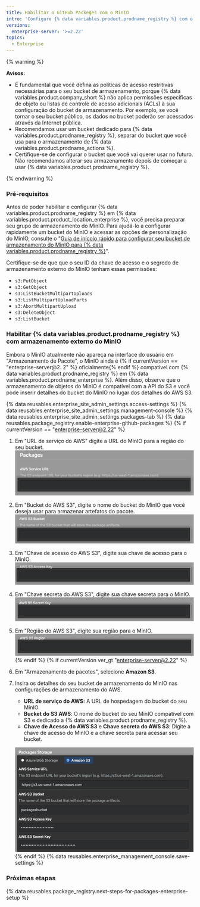 ```yaml
---
title: Habilitar o GitHub Packeges com o MinIO
intro: 'Configure {% data variables.product.prodname_registry %} com o MinIO como seu armazenamento externo.'
versions:
  enterprise-server: '>=2.22'
topics:
  - Enterprise
---
```


{% warning %}

**Avisos:**
- É fundamental que você defina as políticas de acesso restritivas necessárias para o seu bucket de armazenamento, porque {% data variables.product.company_short %} não aplica permissões específicas de objeto ou listas de controle de acesso adicionais (ACLs) à sua configuração do bucket de armazenamento. Por exemplo, se você tornar o seu bucket público, os dados no bucket poderão ser acessados através da Internet pública.
- Recomendamos usar um bucket dedicado para {% data variables.product.prodname_registry %}, separar do bucket que você usa para o armazenamento de {% data variables.product.prodname_actions %}.
- Certifique-se de configurar o bucket que você vai querer usar no futuro. Não recomendamos alterar seu armazenamento depois de começar a usar {% data variables.product.prodname_registry %}.

{% endwarning %}
### Pré-requisitos
Antes de poder habilitar e configurar {% data variables.product.prodname_registry %} em {% data variables.product.product_location_enterprise %}, você precisa preparar seu grupo de armazenamento do MinIO. Para ajudá-lo a configurar rapidamente um bucket do MinIO e acessar as opções de personalização do MinIO, consulte o "[Guia de inícoio rápido para configurar seu bucket de armazenamento do MinIO para {% data variables.product.prodname_registry %}](/admin/packages/quickstart-for-configuring-your-minio-storage-bucket-for-github-packages)".

Certifique-se de que que o seu ID da chave de acesso e o segredo de armazenamento externo do MinIO tenham essas permissões:
  - `s3:PutObject`
  - `s3:GetObject`
  - `s3:ListBucketMultipartUploads`
  - `s3:ListMultipartUploadParts`
  - `s3:AbortMultipartUpload`
  - `s3:DeleteObject`
  - `s3:ListBucket`

### Habilitar {% data variables.product.prodname_registry %} com armazenamento externo do MinIO

Embora o MinIO atualmente não apareça na interface do usuário em "Armazenamento de Pacote", o MinIO ainda é {% if currentVersion == "enterprise-server@2. 2" %} oficialmente{% endif %} compatível com {% data variables.product.prodname_registry %} em {% data variables.product.prodname_enterprise %}. Além disso, observe que o armazenamento de objetos do MinIO é compatível com a API do S3 e você pode inserir detalhes do bucket do MinIO no lugar dos detalhes do AWS S3.

{% data reusables.enterprise_site_admin_settings.access-settings %}
{% data reusables.enterprise_site_admin_settings.management-console %}
{% data reusables.enterprise_site_admin_settings.packages-tab %}
{% data reusables.package_registry.enable-enterprise-github-packages %}
{% if currentVersion == "enterprise-server@2.22" %}
1. Em "URL de serviço do AWS" digite a URL do MinIO para a região do seu bucket. ![Campo da URL do Serviço do AWS](/assets/images/enterprise/site-admin-settings/storage-service-url.png)
1. Em "Bucket do AWS S3", digite o nome do bucket do MinIO que você deseja usar para armazenar artefatos do pacote. ![Campo de Bucket para AWS S3](/assets/images/enterprise/site-admin-settings/aws-s3-bucket.png)
1. Em "Chave de acesso do AWS S3", digite sua chave de acesso para o MinIO. ![Campo Chave de acesso do AWS S3](/assets/images/enterprise/site-admin-settings/aws-s3-access-key.png)
1. Em "Chave secreta do AWS S3", digite sua chave secreta para o MinIO. ![Campo Chave Secreta do AWS S3](/assets/images/enterprise/site-admin-settings/aws-s3-secret-key.png)
1. Em "Região do AWS S3", digite sua região para o MinIO. ![Campo Região do AWS S3](/assets/images/enterprise/site-admin-settings/aws-s3-region.png)
{% endif %}
{% if currentVersion ver_gt "enterprise-server@2.22" %}
1. Em "Armazenamento de pacotes", selecione **Amazon S3**.
1. Insira os detalhes do seu bucket de armazenamento do MinIO nas configurações de armazenamento do AWS.
    - **URL de serviço do AWS:** A URL de hospedagem do bucket do seu MinIO.
    - **Bucket do S3 AWS**: O nome do bucket do seu MinIO compatível com S3 e dedicado a {% data variables.product.prodname_registry %}.
    - **Chave de Acesso do AWS S3** e **Chave secreta do AWS S3**: Digite a chave de acesso do MinIO e a chave secreta para acessar seu bucket.

    ![Caixas de entrada para detalhes do seu bucket do AWS S3](/assets/images/help/package-registry/s3-aws-storage-bucket-details.png)
{% endif %}
{% data reusables.enterprise_management_console.save-settings %}

### Próximas etapas

{% data reusables.package_registry.next-steps-for-packages-enterprise-setup %}
